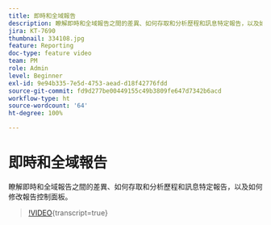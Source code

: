 ```yaml
---
title: 即時和全域報告
description: 瞭解即時和全域報告之間的差異、如何存取和分析歷程和訊息特定報告，以及如何修改報告控制面板。
jira: KT-7690
thumbnail: 334108.jpg
feature: Reporting
doc-type: feature video
team: PM
role: Admin
level: Beginner
exl-id: 9e94b335-7e5d-4753-aead-d18f42776fdd
source-git-commit: fd9d277be00449155c49b3809fe647d7342b6acd
workflow-type: ht
source-wordcount: '64'
ht-degree: 100%

---
```


# 即時和全域報告

瞭解即時和全域報告之間的差異、如何存取和分析歷程和訊息特定報告，以及如何修改報告控制面板。  

>[!VIDEO](https://video.tv.adobe.com/v/334108?quality=12&learn=on){transcript=true}
